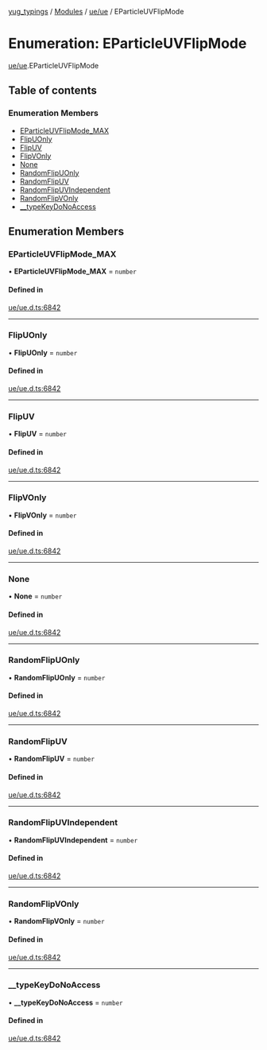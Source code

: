 [yug_typings](../README.md) / [Modules](../modules.md) / [ue/ue](../modules/ue_ue.md) / EParticleUVFlipMode

# Enumeration: EParticleUVFlipMode

[ue/ue](../modules/ue_ue.md).EParticleUVFlipMode

## Table of contents

### Enumeration Members

- [EParticleUVFlipMode\_MAX](ue_ue.EParticleUVFlipMode.md#eparticleuvflipmode_max)
- [FlipUOnly](ue_ue.EParticleUVFlipMode.md#flipuonly)
- [FlipUV](ue_ue.EParticleUVFlipMode.md#flipuv)
- [FlipVOnly](ue_ue.EParticleUVFlipMode.md#flipvonly)
- [None](ue_ue.EParticleUVFlipMode.md#none)
- [RandomFlipUOnly](ue_ue.EParticleUVFlipMode.md#randomflipuonly)
- [RandomFlipUV](ue_ue.EParticleUVFlipMode.md#randomflipuv)
- [RandomFlipUVIndependent](ue_ue.EParticleUVFlipMode.md#randomflipuvindependent)
- [RandomFlipVOnly](ue_ue.EParticleUVFlipMode.md#randomflipvonly)
- [\_\_typeKeyDoNoAccess](ue_ue.EParticleUVFlipMode.md#__typekeydonoaccess)

## Enumeration Members

### EParticleUVFlipMode\_MAX

• **EParticleUVFlipMode\_MAX** = `number`

#### Defined in

[ue/ue.d.ts:6842](https://github.com/YugMetaverse/yug_typings/blob/b7d9b19/ue/ue.d.ts#L6842)

___

### FlipUOnly

• **FlipUOnly** = `number`

#### Defined in

[ue/ue.d.ts:6842](https://github.com/YugMetaverse/yug_typings/blob/b7d9b19/ue/ue.d.ts#L6842)

___

### FlipUV

• **FlipUV** = `number`

#### Defined in

[ue/ue.d.ts:6842](https://github.com/YugMetaverse/yug_typings/blob/b7d9b19/ue/ue.d.ts#L6842)

___

### FlipVOnly

• **FlipVOnly** = `number`

#### Defined in

[ue/ue.d.ts:6842](https://github.com/YugMetaverse/yug_typings/blob/b7d9b19/ue/ue.d.ts#L6842)

___

### None

• **None** = `number`

#### Defined in

[ue/ue.d.ts:6842](https://github.com/YugMetaverse/yug_typings/blob/b7d9b19/ue/ue.d.ts#L6842)

___

### RandomFlipUOnly

• **RandomFlipUOnly** = `number`

#### Defined in

[ue/ue.d.ts:6842](https://github.com/YugMetaverse/yug_typings/blob/b7d9b19/ue/ue.d.ts#L6842)

___

### RandomFlipUV

• **RandomFlipUV** = `number`

#### Defined in

[ue/ue.d.ts:6842](https://github.com/YugMetaverse/yug_typings/blob/b7d9b19/ue/ue.d.ts#L6842)

___

### RandomFlipUVIndependent

• **RandomFlipUVIndependent** = `number`

#### Defined in

[ue/ue.d.ts:6842](https://github.com/YugMetaverse/yug_typings/blob/b7d9b19/ue/ue.d.ts#L6842)

___

### RandomFlipVOnly

• **RandomFlipVOnly** = `number`

#### Defined in

[ue/ue.d.ts:6842](https://github.com/YugMetaverse/yug_typings/blob/b7d9b19/ue/ue.d.ts#L6842)

___

### \_\_typeKeyDoNoAccess

• **\_\_typeKeyDoNoAccess** = `number`

#### Defined in

[ue/ue.d.ts:6842](https://github.com/YugMetaverse/yug_typings/blob/b7d9b19/ue/ue.d.ts#L6842)

